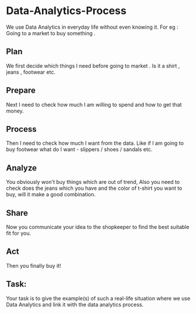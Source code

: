 # Data-Analytics-Process

We use Data Analytics in everyday life without even knowing it.
For eg : Going to a market to buy something .


## Plan   
We first decide which things I need before going to market . Is it a shirt , jeans , footwear etc.

## Prepare  
Next I need to check how much I am willing to spend and how to get that money.

## Process  
Then I need to check how much I want from the data. Like if I am going to buy footwear what do I want - slippers / shoes / sandals etc.

## Analyze  
You obviously won't buy things which are out of trend, Also you need to check does the jeans which you have and the color of t-shirt you want to buy, will it make a good combination.

## Share  
Now you communicate your idea to the shopkeeper to find the best suitable fit for you.

## Act  
Then you finally buy it!  




## Task:  
Your task is to give the example(s) of such a real-life situation where we use Data Analytics and link it with the data analytics process. 
